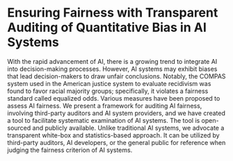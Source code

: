 # Ensuring Fairness with Transparent Auditing of Quantitative Bias in AI Systems

With the rapid advancement of AI, there is a growing trend to integrate AI into decision-making processes. However, AI systems may exhibit biases that lead decision-makers to draw unfair conclusions. Notably, the COMPAS system used in the American justice system to evaluate recidivism was found to favor racial majority groups; specifically, it violates a fairness standard called equalized odds. Various measures have been proposed to assess AI fairness. We present a framework for auditing AI fairness, involving third-party auditors and AI system providers, and we have created a tool to facilitate systematic examination of AI systems. The tool is open-sourced and publicly available. Unlike traditional AI systems, we advocate a transparent white-box and statistics-based approach. It can be utilized by third-party auditors, AI developers, or the general public for reference when judging the fairness criterion of AI systems.
